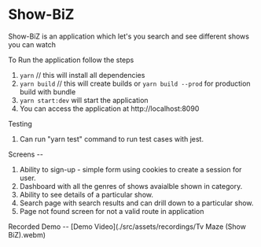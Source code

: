 # Show-BiZ
Show-BiZ is an application which let's you search and see different shows you can watch


To Run the application follow the steps

1. ``` yarn ``` // this will install all dependencies
2. ``` yarn build ``` // this will create builds or ``` yarn build --prod ``` for production build with bundle
3. ``` yarn start:dev ``` will start the application
4. You can access the application at http://localhost:8090

Testing 
1. Can run "yarn test" command to run test cases with jest.

Screens -- 
1. Ability to sign-up - simple form using cookies to create a session for user.
2. Dashboard with all the genres of shows avaialble shown in category.
3. Ability to see details of a particular show.
4. Search page with search results and can drill down to a particular show.
5. Page not found screen for not a valid route in application

Recorded Demo --
[Demo Video](./src/assets/recordings/Tv Maze (Show BiZ).webm)
